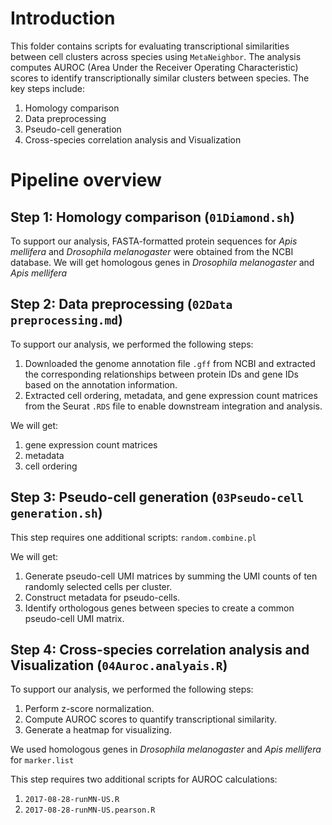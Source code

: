 # Introduction
This folder contains scripts for evaluating transcriptional similarities between cell clusters across species using `MetaNeighbor`. The analysis computes AUROC (Area Under the Receiver Operating Characteristic) scores to identify transcriptionally similar clusters between species. The key steps include:
1. Homology comparison
2. Data preprocessing
3. Pseudo-cell generation
4. Cross-species correlation analysis and Visualization

# Pipeline overview
## Step 1: Homology comparison (`01Diamond.sh`)
To support our analysis, FASTA-formatted protein sequences for *Apis mellifera* and *Drosophila melanogaster* were obtained from the NCBI database.
We will get homologous genes in *Drosophila melanogaster* and *Apis mellifera*

## Step 2: Data preprocessing (`02Data preprocessing.md`)
To support our analysis, we performed the following steps:
1. Downloaded the genome annotation file `.gff` from NCBI and extracted the corresponding relationships between protein IDs and gene IDs based on the annotation information.
2. Extracted cell ordering, metadata, and gene expression count matrices from the Seurat `.RDS` file to enable downstream integration and analysis.

We will get:
1. gene expression count matrices
2. metadata
3. cell ordering

## Step 3: Pseudo-cell generation (`03Pseudo-cell generation.sh`)
This step requires one additional scripts: `random.combine.pl`

We will get:
1. Generate pseudo-cell UMI matrices by summing the UMI counts of ten randomly selected cells per cluster.
2. Construct metadata for pseudo-cells.
3. Identify orthologous genes between species to create a common pseudo-cell UMI matrix.

## Step 4: Cross-species correlation analysis and Visualization (`04Auroc.analyais.R`)
To support our analysis, we performed the following steps:
1. Perform z-score normalization.
2. Compute AUROC scores to quantify transcriptional similarity.
3. Generate a heatmap for visualizing.

We used homologous genes in *Drosophila melanogaster* and *Apis mellifera* for `marker.list`

This step requires two additional scripts for AUROC calculations:
1. `2017-08-28-runMN-US.R`
2. `2017-08-28-runMN-US.pearson.R`
